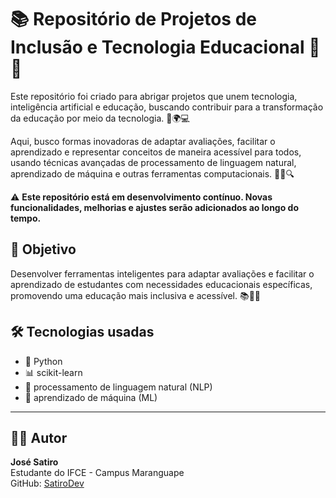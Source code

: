 # 📚 Repositório de Projetos de Inclusão e Tecnologia Educacional 🤖✨

Este repositório foi criado para abrigar projetos que unem tecnologia, inteligência artificial e educação, buscando contribuir para a transformação da educação por meio da tecnologia. 🚀🌍💻

Aqui, busco formas inovadoras de adaptar avaliações, facilitar o aprendizado e representar conceitos de maneira acessível para todos, usando técnicas avançadas de processamento de linguagem natural, aprendizado de máquina e outras ferramentas computacionais. 🧠💡🔍

⚠️ **Este repositório está em desenvolvimento contínuo. Novas funcionalidades, melhorias e ajustes serão adicionados ao longo do tempo.**


## 🎯 Objetivo

Desenvolver ferramentas inteligentes para adaptar avaliações e facilitar o aprendizado de estudantes com necessidades educacionais específicas, promovendo uma educação mais inclusiva e acessível. 📚🤖✨

## 🛠 Tecnologias usadas

- 🐍 Python  
- 📊 scikit-learn  
- 📝 processamento de linguagem natural (NLP)  
- 🤖 aprendizado de máquina (ML)  

---

## 🙋‍♂️ Autor

**José Satiro**  
Estudante do IFCE - Campus Maranguape  
GitHub: [SatiroDev](https://github.com/SatiroDev)